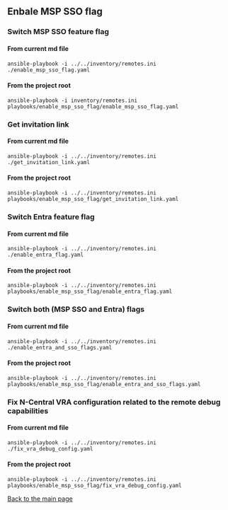 ## Enbale MSP SSO flag

### Switch MSP SSO feature flag

#### From current md file

```shell
ansible-playbook -i ../../inventory/remotes.ini ./enable_msp_sso_flag.yaml
```

#### From the project root

```shell
ansible-playbook -i inventory/remotes.ini playbooks/enable_msp_sso_flag/enable_msp_sso_flag.yaml
```

### Get invitation link

#### From current md file

```shell
ansible-playbook -i ../../inventory/remotes.ini ./get_invitation_link.yaml
```

#### From the project root

```shell
ansible-playbook -i ../../inventory/remotes.ini playbooks/enable_msp_sso_flag/get_invitation_link.yaml
```

### Switch Entra feature flag

#### From current md file

```shell
ansible-playbook -i ../../inventory/remotes.ini ./enable_entra_flag.yaml
```

#### From the project root

```shell
ansible-playbook -i ../../inventory/remotes.ini playbooks/enable_msp_sso_flag/enable_entra_flag.yaml
```

### Switch both (MSP SSO and Entra) flags

#### From current md file

```shell
ansible-playbook -i ../../inventory/remotes.ini ./enable_entra_and_sso_flags.yaml
```

#### From the project root

```shell
ansible-playbook -i ../../inventory/remotes.ini playbooks/enable_msp_sso_flag/enable_entra_and_sso_flags.yaml
```

### Fix N-Central VRA configuration related to the remote debug capabilities

#### From current md file

```shell
ansible-playbook -i ../../inventory/remotes.ini ./fix_vra_debug_config.yaml
```

#### From the project root

```shell
ansible-playbook -i ../../inventory/remotes.ini playbooks/enable_msp_sso_flag/fix_vra_debug_config.yaml
```

[Back to the main page](../../readme.md)
